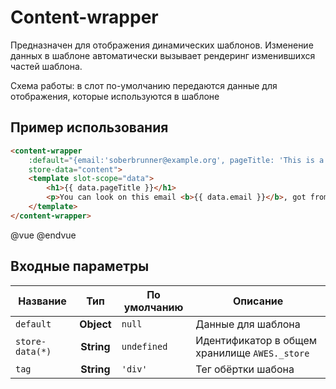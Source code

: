 # Content-wrapper

Предназначен для отображения динамических шаблонов. Изменение данных в шаблоне автоматически вызывает рендеринг изменившихся частей шаблона.

Схема работы: в слот по-умолчанию передаются данные для отображения, которые используются в шаблоне


## Пример использования

```html
<content-wrapper
    :default="{email:'soberbrunner@example.org', pageTitle: 'This is a content wrapper example'}"
    store-data="content">
    <template slot-scope="data">
        <h1>{{ data.pageTitle }}</h1>
        <p>You can look on this email <b>{{ data.email }}</b>, got from data you've passed</p>
    </template>
</content-wrapper>
```

@vue
<content-wrapper
    :default="{email:'soberbrunner@example.org', pageTitle: 'This is a content wrapper example'}"
    store-data="content">
    <template slot-scope="data">
        <h1>{{ data.pageTitle }}</h1>
        <p>You can look on this email <b>{{ data.email }}</b>, got from data you've passed</p>
    </template>
</content-wrapper>
@endvue


## Входные параметры

| Название        | Тип           | По умолчанию | Описание                                      |
|-----------------|:-------------:| -------------|-----------------------------------------------|
| `default`       | **Object**    | `null`       | Данные для шаблона                            |
| `store-data(*)` | **String**    | `undefined`  | Идентификатор в общем хранилище `AWES._store` |
| `tag`           | **String**    | `'div'`      | Тег обёртки шабона                            |
